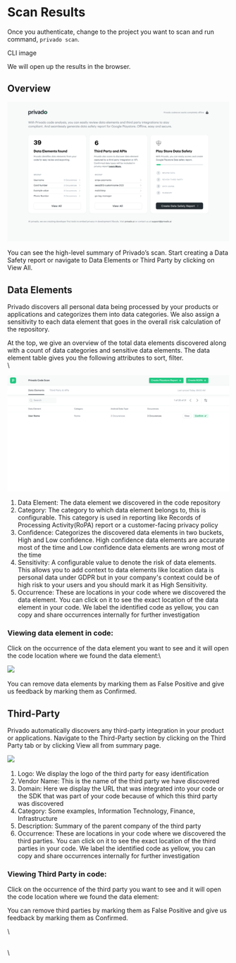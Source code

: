 # Scan Results

Once you authenticate, change to the project you want to scan and run command, `privado scan`.

CLI image

We will open up the results in the browser.

## Overview <a href="#overview" id="overview"></a>

![Privado Scan Summary](<../.gitbook/assets/Initial Summary (1) (1).png>)

You can see the high-level summary of Privado’s scan. Start creating a Data Safety report or navigate to Data Elements or Third Party by clicking on View All.

## Data Elements <a href="#data-elements" id="data-elements"></a>

Privado discovers all personal data being processed by your products or applications and categorizes them into data categories. We also assign a sensitivity to each data element that goes in the overall risk calculation of the repository.

At the top, we give an overview of the total data elements discovered along with a count of data categories and sensitive data elements. The data element table gives you the following attributes to sort, filter.\
\


![](<../.gitbook/assets/01 Initial Screen (1).png>)



1. Data Element: The data element we discovered in the code repository
2. Category: The category to which data element belongs to, this is configurable. This category is used in reporting like Records of Processing Activity(RoPA) report or a customer-facing privacy policy
3. Confidence: Categorizes the discovered data elements in two buckets, High and Low confidence. High confidence data elements are accurate most of the time and Low confidence data elements are wrong most of the time
4. Sensitivity: A configurable value to denote the risk of data elements. This allows you to add context to data elements like location data is personal data under GDPR but in your company's context could be of high risk to your users and you should mark it as High Sensitivity.&#x20;
5. Occurrence: These are locations in your code where we discovered the data element. You can click on it to see the exact location of the data element in your code. We label the identified code as yellow, you can copy and share occurrences internally for further investigation

### Viewing data element in code:

Click on the occurrence of the data element you want to see and it will open the code location where we found the data element:\


![](<../.gitbook/assets/-\_9KEyP6CHSl4tQuW7Z\_lH4ujp1AYYacGA (1).png>)

You can remove data elements by marking them as False Positive and give us feedback by marking them as Confirmed.

## Third-Party

Privado automatically discovers any third-party integration in your product or applications. Navigate to the Third-Party section by clicking on the Third Party tab or by clicking View all from summary page.

![](<../.gitbook/assets/Tw\_4-fVyUEHfYniZZMuPGhK7Os3Sfi5R-g (1).png>)



1. Logo: We display the logo of the third party for easy identification
2. Vendor Name: This is the name of the third party we have discovered
3. Domain: Here we display the URL that was integrated into your code or the SDK that was part of your code because of which this third party was discovered
4. Category: Some examples, Information Technology, Finance, Infrastructure
5. Description: Summary of the parent company of the third party
6. Occurrence: These are locations in your code where we discovered the third parties. You can click on it to see the exact location of the third parties in your code. We label the identified code as yellow, you can copy and share occurrences internally for further investigation

### Viewing Third Party in code:

Click on the occurrence of the third party you want to see and it will open the code location where we found the data element:



You can remove third parties by marking them as False Positive and give us feedback by marking them as Confirmed.

\


\
\


